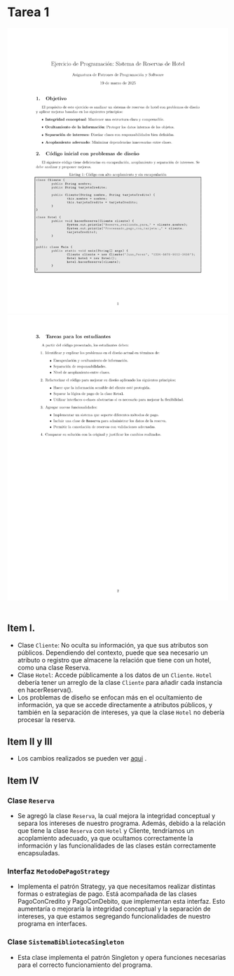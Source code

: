 # Tarea 1
<div align="center"> <img src="https://github.com/Reistoge/Tarea1PatronesDeSoftware/blob/main/images/a_250319_164225_0.png?raw=true" alt="Imagen 1"> <img src="https://github.com/Reistoge/Tarea1PatronesDeSoftware/blob/main/images/a_250319_164225_1.png?raw=true" alt="Imagen 2"> </div> </br>

## Item I.
* Clase `Cliente`: No oculta su información, ya que sus atributos son públicos. Dependiendo del contexto, puede que sea necesario un atributo o registro que almacene la relación que tiene con un hotel, como una clase Reserva.
* Clase `Hotel`: Accede públicamente a los datos de un `Cliente`. `Hotel` debería tener un arreglo de la clase `Cliente` para añadir cada instancia en hacerReserva().
* Los problemas de diseño se enfocan más en el ocultamiento de información, ya que se accede directamente a atributos públicos, y también en la separación de intereses, ya que la clase `Hotel` no debería procesar la reserva.
## Item II y III
* Los cambios realizados se pueden ver [aqui](https://github.com/Reistoge/Tarea1PatronesDeSoftware/tree/main/src) .
## Item IV
### Clase `Reserva`
* Se agregó la clase `Reserva`, la cual mejora la integridad conceptual y separa los intereses de nuestro programa. Además, debido a la relación que tiene la clase `Reserva`  con `Hotel` y Cliente, tendríamos un acoplamiento adecuado, ya que ocultamos correctamente la información y las funcionalidades de las clases están correctamente encapsuladas.

### Interfaz `MetodoDePagoStrategy`
* Implementa el patrón Strategy, ya que necesitamos realizar distintas formas o estrategias de pago. Está acompañada de las clases PagoConCredito y PagoConDebito, que implementan esta interfaz. Esto aumentaría o mejoraría la integridad conceptual y la separación de intereses, ya que estamos segregando funcionalidades de nuestro programa en interfaces.
### Clase `SistemaBibliotecaSingleton`
* Esta clase implementa el patrón Singleton y opera funciones necesarias para el correcto funcionamiento del programa.
